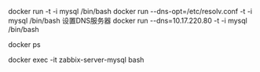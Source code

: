 docker run  -t -i mysql /bin/bash
docker run --dns-opt=/etc/resolv.conf -t -i mysql /bin/bash
设置DNS服务器
docker run --dns=10.17.220.80 -t -i mysql /bin/bash

docker ps

docker exec -it zabbix-server-mysql bash


